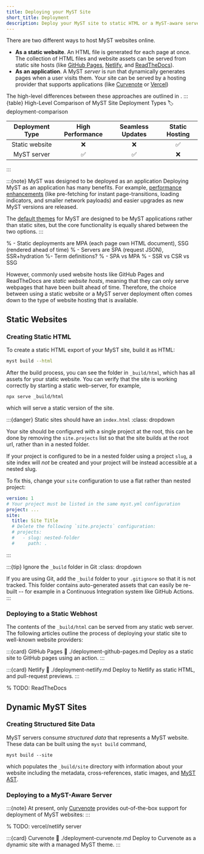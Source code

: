 ```yaml
---
title: Deploying your MyST Site
short_title: Deployment
description: Deploy your MyST site to static HTML or a MyST-aware server.
---
```


There are two different ways to host MyST websites online.

- **As a static website**. An HTML file is generated for each page at once. The collection of HTML files and website assets can be served from static site hosts (like [GitHub Pages](https://docs.github.com/en/pages), [Netlify](https://netlify.com), and [ReadTheDocs](https://readthedocs.org)).
- **As an application**. A MyST _server_ is run that dynamically generates pages when a user visits them. Your site can be served by a hosting provider that supports applications (like [Curvenote](https://curvenote.org) or [Vercel](https://vercel.com))

The high-level differences between these approaches are outlined in [](#deployment-comparison).
:::{table} High-Level Comparison of MyST Site Deployment Types
:label: deployment-comparison

| Deployment Type | High Performance | Seamless Updates | Static Hosting |
|:---------------:|:----------------:|:----------------:|:--------------:|
|  Static website |         ❌        |         ❌        |        ✅       |
|   MyST server   |         ✅        |         ✅        |        ❌       |
:::

:::{note} MyST was designed to be deployed as an application
Deploying MyST as an application has many benefits. For example, [performance enhancements](./accessibility-and-performance.md) (like pre-fetching for instant page-transitions, loading indicators, and smaller network payloads) and easier upgrades as new MyST versions are released.

The [default themes](website-templates.md#themes-bundled-with-myst) for MyST are designed to be MyST applications rather than static sites, but the core functionality is equally shared between the two options.
:::

%  - Static deployments are MPA (each page own HTML document), SSG (rendered ahead of time)
%  - Servers are SPA (request JSON), SSR+hydration
%- Term definitions?
%  - SPA vs MPA
%  - SSR vs CSR vs SSG

However, commonly used website hosts like GitHub Pages and ReadTheDocs are _static website hosts_, meaning that they can only serve webpages that have been built ahead of time. Therefore, the choice between using a static website or a MyST server deployment often comes down to the type of website hosting that is available.

## Static Websites
### Creating Static HTML

To create a static HTML export of your MyST site, build it as HTML:

```bash
myst build --html
```

After the build process, you can see the folder in `_build/html`, which has all assets for your static website. You can verify that the site is working correctly by starting a static web-server, for example,
```shell
npx serve _build/html
```
which will serve a static version of the site.

:::{danger} Static sites should have an `index.html`
:class: dropdown

Your site should be configured with a single project at the root, this can be done by removing the `site.projects` list so that the site builds at the root url, rather than in a nested folder.

If your project is configured to be in a nested folder using a project `slug`, a site index will _not_ be created and your project will be instead accessible at a nested slug.

To fix this, change your `site` configuration to use a flat rather than nested project:

```yaml
version: 1
# Your project must be listed in the same myst.yml configuration
project: ...
site:
  title: Site Title
  # Delete the following `site.projects` configuration:
  # projects:
  #   - slug: nested-folder
  #     path: .
```

:::

:::{tip} Ignore the `_build` folder in Git
:class: dropdown

If you are using Git, add the `_build` folder to your `.gitignore` so that it is not tracked. This folder contains auto-generated assets that can easily be re-built -- for example in a Continuous Integration system like GitHub Actions.
:::

### Deploying to a Static Webhost
The contents of the `_build/html` can be served from any static web server. The following articles outline the process of deploying your static site to well-known website providers:

:::{card} GitHub Pages
:link: ./deployment-github-pages.md
Deploy as a static site to GitHub pages using an action.
:::

:::{card} Netlify
:link: ./deployment-netlify.md
Deploy to Netlify as static HTML, and pull-request previews.
:::

% TODO: ReadTheDocs

## Dynamic MyST Sites

### Creating Structured Site Data
MyST servers consume _structured data_ that represents a MyST website. These data can be built using the `myst build` command,
```shell
myst build --site
```
which populates the `_build/site` directory with information about your website including the metadata, cross-references, static images, and [MyST AST](https://mystmd.org/spec).

### Deploying to a MyST-Aware Server
:::{note}
At present, only [Curvenote](https://curvenote.com/) provides out-of-the-box support for deployment of MyST websites:
:::

% TODO: vercel/netlify server

:::{card} Curvenote
:link: ./deployment-curvenote.md
Deploy to Curvenote as a dynamic site with a managed MyST theme.
:::


